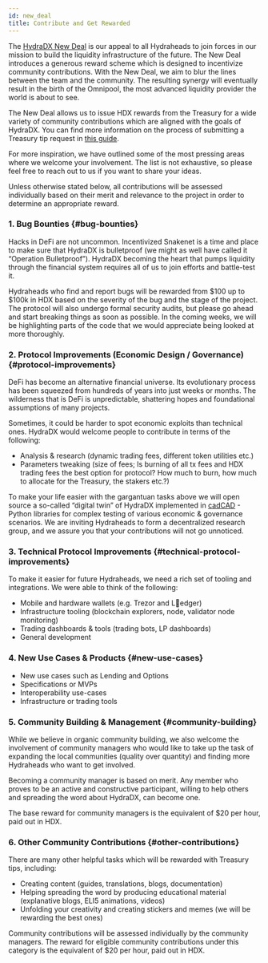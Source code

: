 ```yaml
---
id: new_deal
title: Contribute and Get Rewarded
---
```


The [HydraDX New Deal](#link-to-blog-post) is our appeal to all Hydraheads to join forces in our mission to build the liquidity infrastructure of the future. The New Deal introduces a generous reward scheme which is designed to incentivize community contributions. With the New Deal, we aim to blur the lines between the team and the community. The resulting synergy will eventually result in the birth of the Omnipool, the most advanced liquidity provider the world is about to see.

The New Deal allows us to issue HDX rewards from the Treasury for a wide variety of community contributions which are aligned with the goals of HydraDX. You can find more information on the process of submitting a Treasury tip request in [this guide](/tip_request).

For more inspiration, we have outlined some of the most pressing areas where we welcome your involvement. The list is not exhaustive, so please feel free to reach out to us if you want to share your ideas.

Unless otherwise stated below, all contributions will be assessed individually based on their merit and relevance to the project in order to determine an appropriate reward.

### 1. Bug Bounties {#bug-bounties}

Hacks in DeFi are not uncommon. Incentivized Snakenet is a time and place to make sure that HydraDX is bulletproof (we might as well have called it “Operation Bulletproof”). HydraDX becoming the heart that pumps liquidity through the financial system requires all of us to join efforts and battle-test it.

Hydraheads who find and report bugs will be rewarded from $100 up to $100k in HDX based on the severity of the bug and the stage of the project. The protocol will also undergo formal security audits, but please go ahead and start breaking things as soon as possible. In the coming weeks, we will be highlighting parts of the code that we would appreciate being looked at more thoroughly.

### 2. Protocol Improvements (Economic Design / Governance) {#protocol-improvements}

DeFi has become an alternative financial universe. Its evolutionary process has been squeezed from hundreds of years into just weeks or months. The wilderness that is DeFi is unpredictable, shattering hopes and foundational assumptions of many projects. 

Sometimes, it could be harder to spot economic exploits than technical ones. HydraDX would welcome people to contribute in terms of the following: 

* Analysis & research (dynamic trading fees, different token utilities etc.)
* Parameters tweaking (size of fees; Is burning of all tx fees and HDX trading fees the best option for protocol? How much to burn, how much to allocate for the Treasury, the stakers etc.?)

To make your life easier with the gargantuan tasks above we will open source a so-called “digital twin” of HydraDX implemented in [cadCAD](https://cadcad.org/) - Python libraries for complex testing of various economic & governance scenarios. We are inviting Hydraheads to form a decentralized research group, and we assure you that your contributions will not go unnoticed.

### 3. Technical Protocol Improvements {#technical-protocol-improvements}

To make it easier for future Hydraheads, we need a rich set of tooling and integrations. We were able to think of the following:

* Mobile and hardware wallets (e.g. Trezor and Ledger)
* Infrastructure tooling (blockchain explorers, node, validator node monitoring)
* Trading dashboards & tools (trading bots, LP dashboards)
* General development

### 4. New Use Cases & Products {#new-use-cases}

* New use cases such as Lending and Options
* Specifications or MVPs
* Interoperability use-cases
* Infrastructure or trading tools

### 5. Community Building & Management {#community-building}

While we believe in organic community building, we also welcome the involvement of community managers who would like to take up the task of expanding the local communities (quality over quantity) and finding more Hydraheads who want to get involved.

Becoming a community manager is based on merit. Any member who proves to be an active and constructive participant, willing to help others and spreading the word about HydraDX, can become one.

The base reward for community managers is the equivalent of $20 per hour, paid out in HDX.

### 6. Other Community Contributions {#other-contributions}

There are many other helpful tasks which will be rewarded with Treasury tips, including:

* Creating content (guides, translations, blogs, documentation)
* Helping spreading the word by producing educational material (explanative blogs, ELI5 animations, videos)
* Unfolding your creativity and creating stickers and memes (we will be rewarding the best ones)

Community contributions will be assessed individually by the community managers. The reward for eligible community contributions under this category is the equivalent of $20 per hour, paid out in HDX.

